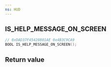 ```yaml
---
ns: HUD
---
```

## IS_HELP_MESSAGE_ON_SCREEN

```c
// 0xDAD37F45428801AE 0x4B3C9CA9
BOOL IS_HELP_MESSAGE_ON_SCREEN();
```

## Return value
